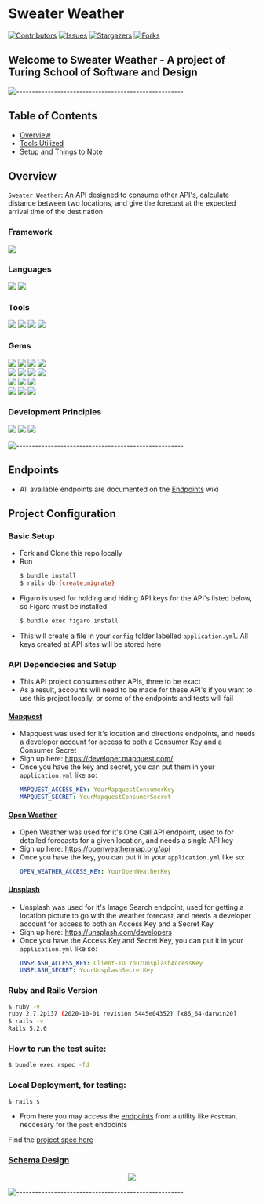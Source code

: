 # Sweater Weather

[![Contributors][contributors-shield]][contributors-url]
[![Issues][issues-shield]][issues-url]
[![Stargazers][stars-shield]][stars-url]
[![Forks][forks-shield]][forks-url]

## Welcome to Sweater Weather - A project of Turing School of Software and Design

![-----------------------------------------------------](https://raw.githubusercontent.com/andreasbm/readme/master/assets/lines/rainbow.png)

## Table of Contents

- [Overview](#overview)
- [Tools Utilized](#framework)
- [Setup and Things to Note](#project-configuration)

## Overview

`Sweater Weather`: An API designed to consume other API's, calculate distance between two locations, and give the forecast at the expected arrival time of the destination

### Framework
<p>
  <img src="https://img.shields.io/badge/Ruby%20On%20Rails-b81818.svg?&style=flat&logo=rubyonrails&logoColor=white" />
</p>

### Languages
<p>
  <img src="https://img.shields.io/badge/Ruby-CC0000.svg?&style=flaste&logo=ruby&logoColor=white" />
  <img src="https://img.shields.io/badge/ActiveRecord-CC0000.svg?&style=flaste&logo=rubyonrails&logoColor=white" />
</p>

### Tools
<p>
  <img src="https://img.shields.io/badge/Git-F05032.svg?&style=flaste&logo=git&logoColor=white" />
  <img src="https://img.shields.io/badge/GitHub-181717.svg?&style=flaste&logo=github&logoColor=white" />
  <img src="https://img.shields.io/badge/Postman-FF6E4F.svg?&style=flat&logo=postman&logoColor=white" />
  <img src="https://img.shields.io/badge/PostgreSQL-4169E1.svg?&style=flaste&logo=postgresql&logoColor=white" />
</p>

### Gems
<p>
  <img src="https://img.shields.io/badge/rspec--rails-b81818.svg?&style=flaste&logo=rubygems&logoColor=white" />
  <img src="https://img.shields.io/badge/pry-b81818.svg?&style=flaste&logo=rubygems&logoColor=white" />
  <img src="https://img.shields.io/badge/standard-b81818.svg?&style=flaste&logo=rubygems&logoColor=white" />
  <img src="https://img.shields.io/badge/simplecov-b81818.svg?&style=flaste&logo=rubygems&logoColor=white" />
  </br>
  <img src="https://img.shields.io/badge/capybara-b81818.svg?&style=flaste&logo=rubygems&logoColor=white" />
  <img src="https://img.shields.io/badge/bcrypt-b81818.svg?&style=flaste&logo=rubygems&logoColor=white" />
  <img src="https://img.shields.io/badge/figaro-b81818.svg?&style=flaste&logo=rubygems&logoColor=white" />
  <img src="https://img.shields.io/badge/faraday-b81818.svg?&style=flaste&logo=rubygems&logoColor=white" />
  </br>
  <img src="https://img.shields.io/badge/webmock-b81818.svg?&style=flaste&logo=rubygems&logoColor=white" />
  <img src="https://img.shields.io/badge/fast_jsonapi-b81818.svg?&style=flaste&logo=rubygems&logoColor=white" />
  <img src="https://img.shields.io/badge/factory_bot_rails-b81818.svg?&style=flaste&logo=rubygems&logoColor=white" />
  </br>
  <img src="https://img.shields.io/badge/shoulda--matchers-b81818.svg?&style=flaste&logo=rubygems&logoColor=white" />
  <img src="https://img.shields.io/badge/faker-b81818.svg?&style=flaste&logo=rubygems&logoColor=white" />
  <img src="https://img.shields.io/badge/vcr-b81818.svg?&style=flaste&logo=rubygems&logoColor=white" />
</p>

### Development Principles
<p>
  <img src="https://img.shields.io/badge/OOP-b81818.svg?&style=flaste&logo=OOP&logoColor=white" />
  <img src="https://img.shields.io/badge/TDD-b87818.svg?&style=flaste&logo=TDD&logoColor=white" />
  <img src="https://img.shields.io/badge/REST-33b818.svg?&style=flaste&logo=REST&logoColor=white" />
</p>


![-----------------------------------------------------](https://raw.githubusercontent.com/andreasbm/readme/master/assets/lines/rainbow.png)

<!-- MARKDOWN LINKS & IMAGES -->

[contributors-shield]: https://img.shields.io/github/contributors/Jacobmar13/sweater_weather.svg?style=flat
[contributors-url]: https://github.com/Jacobmar13/sweater_weather/graphs/contributors
[forks-shield]: https://img.shields.io/github/forks/Jacobmar13/sweater_weather.svg?style=flat
[forks-url]: https://github.com/Jacobmar13/sweater_weather/network/members
[stars-shield]: https://img.shields.io/github/stars/Jacobmar13/sweater_weather.svg?style=flat
[stars-url]: https://github.com/Jacobmar13/sweater_weather/stargazers
[issues-shield]: https://img.shields.io/github/issues/Jacobmar13/sweater_weather.svg?style=flat
[issues-url]: https://github.com/Jacobmar13/sweater_weather/issues


## Endpoints

* All available endpoints are documented on the [Endpoints](https://github.com/Jacobmar13/sweater_weather/wiki/Endpoints) wiki

## Project Configuration

### Basic Setup

  * Fork and Clone this repo locally
  * Run
    ```bash
    $ bundle install
    $ rails db:{create,migrate}
    ```
  * Figaro is used for holding and hiding API keys for the API's listed below, so Figaro must be installed
    ```bash
    $ bundle exec figaro install
    ```
  * This will create a file in your `config` folder labelled `application.yml`. All keys created at API sites will be stored here

### API Dependecies and Setup

  * This API project consumes other APIs, three to be exact
  * As a result, accounts will need to be made for these API's if you want to use this project locally, or some of the endpoints and tests will fail

#### [Mapquest](https://www.mapquest.com/)

* Mapquest was used for it's location and directions endpoints, and needs a developer account for access to both a Consumer Key and a Consumer Secret
* Sign up here: https://developer.mapquest.com/
* Once you have the key and secret, you can put them in your `application.yml` like so:
  ```yml
  MAPQUEST_ACCESS_KEY: YourMapquestConsumerKey
  MAPQUEST_SECRET: YourMapquestConsumerSecret
  ```

#### [Open Weather](https://openweathermap.org/)

* Open Weather was used for it's One Call API endpoint, used to for detailed forecasts for a given location, and needs a single API key
* Sign up here: https://openweathermap.org/api
* Once you have the key, you can put it in your `application.yml` like so:
  ```yml
  OPEN_WEATHER_ACCESS_KEY: YourOpenWeatherKey
  ```

#### [Unsplash](https://unsplash.com/?utm_source=sweater_weather&utm_medium=referral)

* Unsplash was used for it's Image Search endpoint, used for getting a location picture to go with the weather forecast, and needs a developer account for access to both an Access Key and a Secret Key
* Sign up here: https://unsplash.com/developers
* Once you have the Access Key and Secret Key, you can put it in your `application.yml` like so:
  ```yml
  UNSPLASH_ACCESS_KEY: Client-ID YourUnsplashAccessKey
  UNSPLASH_SECRET: YourUnsplashSecretKey
  ```

### Ruby and Rails Version

  ```bash
  $ ruby -v
  ruby 2.7.2p137 (2020-10-01 revision 5445e04352) [x86_64-darwin20]
  $ rails -v
  Rails 5.2.6
  ```

### How to run the test suite:

  ```bash
  $ bundle exec rspec -fd
  ```

### Local Deployment, for testing:

  ```bash
  $ rails s
  ```

  * From here you may access the [endpoints](https://github.com/Jacobmar13/sweater_weather/wiki/Endpoints) from a utility like `Postman`, neccesary for the `post` endpoints

Find the [project spec here](https://backend.turing.edu/module3/projects/sweater_weather/)

### [Schema Design](https://dbdiagram.io)

<p align="center">
  <img src="https://user-images.githubusercontent.com/80134340/135241011-793642cd-1d38-4cb7-8fa5-9d1d90c48cbb.png"/>
</p>

![-----------------------------------------------------](https://raw.githubusercontent.com/andreasbm/readme/master/assets/lines/rainbow.png)

